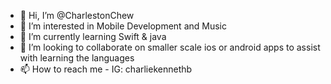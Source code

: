 - 👋 Hi, I’m @CharlestonChew
- 👀 I’m interested in Mobile Development and Music
- 🌱 I’m currently learning Swift & java
- 💞️ I’m looking to collaborate on smaller scale ios or android apps to assist with learning the languages 
- 📫 How to reach me - IG: charliekennethb

<!---
CharlestonChew/CharlestonChew is a ✨ special ✨ repository because its `README.md` (this file) appears on your GitHub profile.
You can click the Preview link to take a look at your changes.
--->
